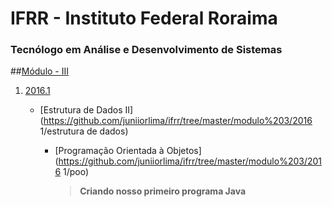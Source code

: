 # IFRR - Instituto Federal Roraima
### Tecnólogo em Análise e Desenvolvimento de Sistemas


##[Módulo - III](https://github.com/juniiorlima/ifrr/tree/master/modulo%203)
1. [2016.1](https://github.com/juniiorlima/ifrr/tree/master/modulo%203/2016.1)
	
	* [Estrutura de Dados II](https://github.com/juniiorlima/ifrr/tree/master/modulo%203/2016 1/estrutura de dados)
		
		* [Programação Orientada à Objetos](https://github.com/juniiorlima/ifrr/tree/master/modulo%203/2016 1/poo)
		
			> __Criando nosso primeiro programa Java__